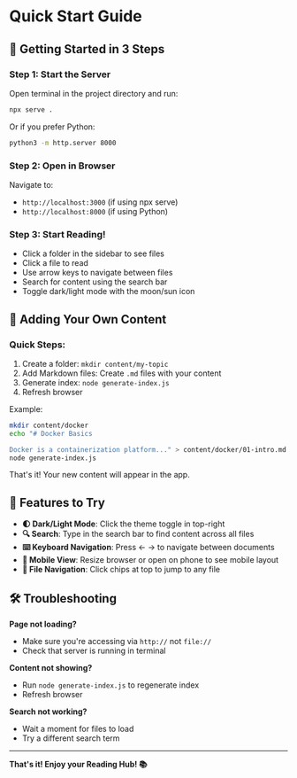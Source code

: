 # Quick Start Guide

## 🚀 Getting Started in 3 Steps

### Step 1: Start the Server

Open terminal in the project directory and run:

```bash
npx serve .
```

Or if you prefer Python:

```bash
python3 -m http.server 8000
```

### Step 2: Open in Browser

Navigate to:
- `http://localhost:3000` (if using npx serve)
- `http://localhost:8000` (if using Python)

### Step 3: Start Reading!

- Click a folder in the sidebar to see files
- Click a file to read
- Use arrow keys to navigate between files
- Search for content using the search bar
- Toggle dark/light mode with the moon/sun icon

## 📝 Adding Your Own Content

### Quick Steps:

1. Create a folder: `mkdir content/my-topic`
2. Add Markdown files: Create `.md` files with your content
3. Generate index: `node generate-index.js`
4. Refresh browser

Example:
```bash
mkdir content/docker
echo "# Docker Basics

Docker is a containerization platform..." > content/docker/01-intro.md
node generate-index.js
```

That's it! Your new content will appear in the app.

## 🎨 Features to Try

- **🌓 Dark/Light Mode**: Click the theme toggle in top-right
- **🔍 Search**: Type in the search bar to find content across all files
- **⌨️ Keyboard Navigation**: Press ← → to navigate between documents
- **📱 Mobile View**: Resize browser or open on phone to see mobile layout
- **📄 File Navigation**: Click chips at top to jump to any file

## 🛠️ Troubleshooting

**Page not loading?**
- Make sure you're accessing via `http://` not `file://`
- Check that server is running in terminal

**Content not showing?**
- Run `node generate-index.js` to regenerate index
- Refresh browser

**Search not working?**
- Wait a moment for files to load
- Try a different search term

---

**That's it! Enjoy your Reading Hub! 📚**

